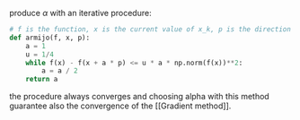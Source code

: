 produce $\alpha$ with an iterative procedure:
```python
# f is the function, x is the current value of x_k, p is the direction
def armijo(f, x, p):
	a = 1
	u = 1/4
	while f(x) - f(x + a * p) <= u * a * np.norm(f(x))**2:
		a = a / 2
	return a
```
the procedure always converges and choosing alpha with this method guarantee also the convergence of the [[Gradient method]].